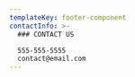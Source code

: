 ```yaml
---
templateKey: footer-component
contactInfo: >-
  ### CONTACT US

  555-555-5555
  contact@email.com
---
```

